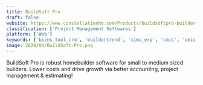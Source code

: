 ```yaml
---
title: BuildSoft Pro
draft: false 
website: https://www.constellationhb.com/Products/buildsoftpro-builder-software
classification: ['Project Management Softwares']
platform: ['Web']
keywords: ['bizns_tool_crm', 'buildertrend', 'cims_erp', 'cmis', 'cmic', 'coconstruct', 'constructor', 'contractor_essentials', 'jonas', 'marksystems', 'oracle_aconex', 'oracle_primavera', 'procontractor', 'procore', 'redteam', 'smart_contractor', 'tekla', 'toolbox', 'uda_construction_suite', 'ecms']
image: 2020/04/BuildSoft-Pro.png
---
```

BuildSoft Pro is robust homebuilder software for small to medium sized builders. Lower costs and drive growth via better accounting, project management & estimating!